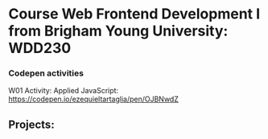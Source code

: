 # Course Web Frontend Development I from Brigham Young University: WDD230

### Codepen activities

W01 Activity: Applied JavaScript: https://codepen.io/ezequieltartaglia/pen/OJBNwdZ

## Projects:


